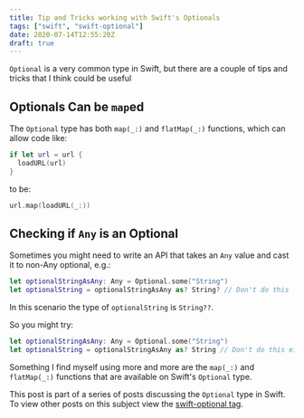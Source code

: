 ```yaml
---
title: Tip and Tricks working with Swift's Optionals
tags: ["swift", "swift-optional"]
date: 2020-07-14T12:55:20Z
draft: true
---
```


`Optional` is a very common type in Swift, but there are a couple of tips and tricks that I think could be useful

## Optionals Can be `map`ed

The `Optional` type has both `map(_:)` and `flatMap(_:)` functions, which can allow code like:

```swift
if let url = url {
  loadURL(url)
}
```

to be:

```swift
url.map(loadURL(_:))
```

## Checking if `Any` is an Optional

Sometimes you might need to write an API that takes an `Any` value and cast it to non-Any optional, e.g.:

```swift
let optionalStringAsAny: Any = Optional.some("String")
let optionalString = optionalStringAsAny as? String? // Don't do this
```

In this scenario the type of `optionalString` is `String??`.

So you might try:

```swift
let optionalStringAsAny: Any = Optional.some("String")
let optionalString = optionalStringAsAny as? String // Don't do this either
```

Something I find myself using more and more are the `map(_:)` and `flatMap(_:)` functions that are available on Swift's `Optional` type.

This post is part of a series of posts discussing the `Optional` type in Swift. To view other posts on this subject view the [swift-optional tag](/tags/swift-options).
